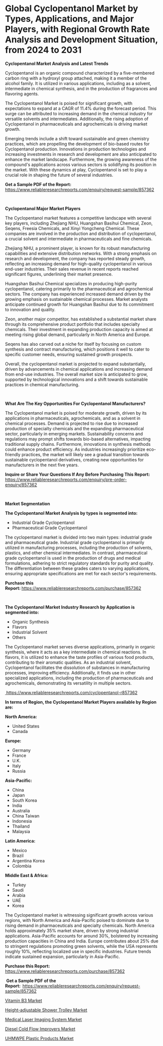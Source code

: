 <p><h1>Global Cyclopentanol Market by Types, Applications, and Major Players, with Regional Growth Rate Analysis and Development Situation, from 2024 to 2031</h1></p><p><strong>Cyclopentanol Market Analysis and Latest Trends</strong></p>
<p><p>Cyclopentanol is an organic compound characterized by a five-membered carbon ring with a hydroxyl group attached, making it a member of the alcohol family. It is utilized in various applications, including as a solvent, intermediate in chemical synthesis, and in the production of fragrances and flavoring agents.</p><p>The Cyclopentanol Market is poised for significant growth, with expectations to expand at a CAGR of 11.4% during the forecast period. This surge can be attributed to increasing demand in the chemical industry for versatile solvents and intermediates. Additionally, the rising adoption of Cyclopentanol in pharmaceuticals and agrochemicals is driving market growth. </p><p>Emerging trends include a shift toward sustainable and green chemistry practices, which are propelling the development of bio-based routes for Cyclopentanol production. Innovations in production technologies and increasing investments in research and development are also anticipated to enhance the market landscape. Furthermore, the growing awareness of the compound's applications across various sectors is solidifying its position in the market. With these dynamics at play, Cyclopentanol is set to play a crucial role in shaping the future of several industries.</p></p>
<p><strong>Get a Sample PDF of the Report:&nbsp;</strong> <a href="https://www.reliableresearchreports.com/enquiry/request-sample/857362?utm_campaign=36&utm_medium=2&utm_source=Github&utm_content=ia&utm_term=09112024&utm_id=cyclopentanol">https://www.reliableresearchreports.com/enquiry/request-sample/857362</a></p>
<p>&nbsp;</p>
<p><strong>Cyclopentanol Major Market Players</strong></p>
<p><p>The Cyclopentanol market features a competitive landscape with several key players, including Zhejiang NHU, Huangshan Basihui Chemical, Zeon, Seqens, Freesia Chemicals, and Xinyi Yongcheng Chemical. These companies are involved in the production and distribution of cyclopentanol, a crucial solvent and intermediate in pharmaceuticals and fine chemicals.</p><p>Zhejiang NHU, a prominent player, is known for its robust manufacturing capabilities and extensive distribution networks. With a strong emphasis on research and development, the company has reported steady growth, reflecting an increasing demand for high-quality cyclopentanol in various end-user industries. Their sales revenue in recent reports reached significant figures, underlining their market presence.</p><p>Huangshan Basihui Chemical specializes in producing high-purity cyclopentanol, catering primarily to the pharmaceutical and agrochemical sectors. The company has experienced increased demand driven by the growing emphasis on sustainable chemical processes. Market analysts anticipate continued growth for Huangshan Basihui due to its commitment to innovation and quality.</p><p>Zeon, another major competitor, has established a substantial market share through its comprehensive product portfolio that includes specialty chemicals. Their investment in expanding production capacity is aimed at meeting rising global demand, particularly in North America and Europe.</p><p>Seqens has also carved out a niche for itself by focusing on custom synthesis and contract manufacturing, which positions it well to cater to specific customer needs, ensuring sustained growth prospects.</p><p>Overall, the cyclopentanol market is projected to expand substantially, driven by advancements in chemical applications and increasing demand from end-use industries. The overall market size is anticipated to grow, supported by technological innovations and a shift towards sustainable practices in chemical manufacturing.</p></p>
<p>&nbsp;</p>
<p><strong>What Are The Key Opportunities For Cyclopentanol Manufacturers?</strong></p>
<p><p>The Cyclopentanol market is poised for moderate growth, driven by its applications in pharmaceuticals, agrochemicals, and as a solvent in chemical processes. Demand is projected to rise due to increased production of specialty chemicals and the expanding pharmaceutical sector, particularly in emerging markets. Sustainability concerns and regulations may prompt shifts towards bio-based alternatives, impacting traditional supply chains. Furthermore, innovations in synthesis methods could enhance product efficiency. As industries increasingly prioritize eco-friendly practices, the market will likely see a gradual transition towards sustainable cyclopentanol derivatives, creating new opportunities for manufacturers in the next five years.</p></p>
<p><strong>Inquire or Share Your Questions If Any Before Purchasing This Report:</strong> <a href="https://www.reliableresearchreports.com/enquiry/pre-order-enquiry/857362?utm_campaign=36&utm_medium=2&utm_source=Github&utm_content=ia&utm_term=09112024&utm_id=cyclopentanol">https://www.reliableresearchreports.com/enquiry/pre-order-enquiry/857362</a></p>
<p>&nbsp;</p>
<p><strong>Market Segmentation</strong></p>
<p><strong>The Cyclopentanol Market Analysis by types is segmented into:</strong></p>
<p><ul><li>Industrial Grade Cyclopentanol</li><li>Pharmaceutical Grade Cyclopentanol</li></ul></p>
<p><p>The cyclopentanol market is divided into two main types: industrial grade and pharmaceutical grade. Industrial grade cyclopentanol is primarily utilized in manufacturing processes, including the production of solvents, plastics, and other chemical intermediates. In contrast, pharmaceutical grade cyclopentanol is used in the production of drugs and medical formulations, adhering to strict regulatory standards for purity and quality. The differentiation between these grades caters to varying applications, ensuring appropriate specifications are met for each sector's requirements.</p></p>
<p><strong>Purchase this Report:&nbsp;</strong><a href="https://www.reliableresearchreports.com/purchase/857362?utm_campaign=36&utm_medium=2&utm_source=Github&utm_content=ia&utm_term=09112024&utm_id=cyclopentanol">https://www.reliableresearchreports.com/purchase/857362</a></p>
<p>&nbsp;</p>
<p><strong>The Cyclopentanol Market Industry Research by Application is segmented into:</strong></p>
<p><ul><li>Organic Synthesis</li><li>Flavors</li><li>Industrial Solvent</li><li>Others</li></ul></p>
<p><p>The Cyclopentanol market serves diverse applications, primarily in organic synthesis, where it acts as a key intermediate in chemical reactions. In flavors, it is utilized to enhance the taste profiles of various food products, contributing to their aromatic qualities. As an industrial solvent, Cyclopentanol facilitates the dissolution of substances in manufacturing processes, improving efficiency. Additionally, it finds use in other specialized applications, including the production of pharmaceuticals and agrochemicals, demonstrating its versatility in multiple sectors.</p></p>
<p><a href="https://www.reliableresearchreports.com/cyclopentanol-r857362?utm_campaign=36&utm_medium=2&utm_source=Github&utm_content=ia&utm_term=09112024&utm_id=cyclopentanol">&nbsp;https://www.reliableresearchreports.com/cyclopentanol-r857362</a></p>
<p><strong>In terms of Region, the Cyclopentanol Market Players available by Region are:</strong></p>
<p>
    <p> <strong> North America: </strong>
        <ul>
            <li>United States</li>
            <li>Canada</li>
        </ul>
        </p> 
    <p> <strong> Europe: </strong>
        <ul>
            <li>Germany</li>
            <li>France</li>
            <li>U.K.</li>
            <li>Italy</li>
            <li>Russia</li>
        </ul>
        </p> 
    <p> <strong> Asia-Pacific: </strong>
        <ul>
            <li>China</li>
            <li>Japan</li>
            <li>South Korea</li>
            <li>India</li>
            <li>Australia</li>
            <li>China Taiwan</li>
            <li>Indonesia</li>
            <li>Thailand</li>
            <li>Malaysia</li>
        </ul>
        </p> 
    <p> <strong> Latin America: </strong>
        <ul>
            <li>Mexico</li>
            <li>Brazil</li>
            <li>Argentina Korea</li>
            <li>Colombia</li>
        </ul>
        </p> 
    <p> <strong> Middle East & Africa: </strong>
        <ul>
            <li>Turkey</li>
            <li>Saudi</li>
            <li>Arabia</li>
            <li>UAE</li>
            <li>Korea</li>
        </ul>
    </p>
    </p>
<p><p>The Cyclopentanol market is witnessing significant growth across various regions, with North America and Asia-Pacific poised to dominate due to rising demand in pharmaceuticals and specialty chemicals. North America holds approximately 35% market share, driven by strong industrial applications. Asia-Pacific accounts for around 30%, bolstered by increasing production capacities in China and India. Europe contributes about 25% due to stringent regulations promoting green solvents, while the USA represents roughly 10%, reflecting localized use in specific industries. Future trends indicate sustained expansion, particularly in Asia-Pacific.</p></p>
<p><strong>Purchase this Report: </strong><a href="https://www.reliableresearchreports.com/purchase/857362?utm_campaign=36&utm_medium=2&utm_source=Github&utm_content=ia&utm_term=09112024&utm_id=cyclopentanol">https://www.reliableresearchreports.com/purchase/857362</a></p>
<p>&nbsp;<strong>Get a Sample PDF of the Report:&nbsp;&nbsp;</strong><a href="https://www.reliableresearchreports.com/enquiry/request-sample/857362?utm_campaign=36&utm_medium=2&utm_source=Github&utm_content=ia&utm_term=09112024&utm_id=cyclopentanol">https://www.reliableresearchreports.com/enquiry/request-sample/857362</a></p>
<p><strong></strong></p>
<p><p><a href="https://github.com/MegiDuro586/Market-Research-Report-List-1/blob/main/vitamin-b3-market.md?utm_campaign=36&utm_medium=2&utm_source=Github&utm_content=ia&utm_term=09112024&utm_id=cyclopentanol">Vitamin B3 Market</a></p><p><a href="https://issuu.com/reportprime-2/docs/height-adjustable-shower-trolley-ma_bc03689e3fb98a?utm_campaign=36&utm_medium=2&utm_source=Github&utm_content=ia&utm_term=09112024&utm_id=cyclopentanol">Height-adjustable Shower Trolley Market</a></p><p><a href="https://issuu.com/reportprime-2/docs/medical-laser-imaging-system-market_67b8d625922097?utm_campaign=36&utm_medium=2&utm_source=Github&utm_content=ia&utm_term=09112024&utm_id=cyclopentanol">Medical Laser Imaging System Market</a></p><p><a href="https://github.com/GRUBBSCHARLES/Market-Research-Report-List-1/blob/main/diesel-cold-flow-improvers-market.md?utm_campaign=36&utm_medium=2&utm_source=Github&utm_content=ia&utm_term=09112024&utm_id=cyclopentanol">Diesel Cold Flow Improvers Market</a></p><p><a href="https://www.linkedin.com/pulse/uhmwpe-plastic-products-market-outlook-current-assessment-future-w43mc?utm_campaign=36&utm_medium=2&utm_source=Github&utm_content=ia&utm_term=09112024&utm_id=cyclopentanol">UHMWPE Plastic Products Market</a></p></p>